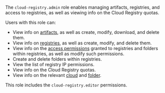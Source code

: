 The `cloud-registry.admin` role enables managing artifacts, registries, and access to registries, as well as viewing info on the Cloud Registry quotas.

Users with this role can:
* View info on [artifacts](../../cloud-registry/concepts/artifacts.md), as well as create, modify, download, and delete them.
* View info on [registries](../../cloud-registry/concepts/registry.md), as well as create, modify, and delete them.
* View info on the [access permissions](../../iam/concepts/access-control/index.md) granted to registries and folders within registries, as well as modify such permissions.
* Create and delete folders within registries.
* View the list of registry IP permissions.
* View info on the Cloud Registry quotas.
* View info on the relevant [cloud](../../resource-manager/concepts/resources-hierarchy.md#cloud) and [folder](../../resource-manager/concepts/resources-hierarchy.md#folder).

This role includes the `cloud-registry.editor` permissions.